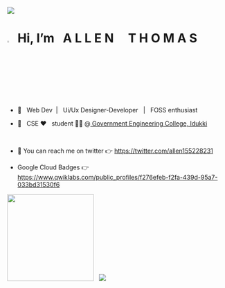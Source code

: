 ![](https://komarev.com/ghpvc/?username=coding-sorcerer-1&style=flat-square)
# <img src="https://camo.githubusercontent.com/35d3d11359a49bf12aebb834cc13fd81b95eff4e/68747470733a2f2f6d656469612e67697068792e636f6d2f6d656469612f6876524a434c467a6361737252346961377a2f67697068792e676966" height="3.4%" width="3.4%"> Hi,  **I’m &nbsp;  A L L E N** &nbsp; &nbsp; **T H O M A S**

- 👀 &nbsp; Web Dev &nbsp;| &nbsp; Ui/Ux Designer-Developer &nbsp; | &nbsp; FOSS enthusiast

- 🌱 &nbsp; CSE  ❤️ &nbsp; student 🧑‍💻  @<a href="https://www.gecidukki.ac.in/" > Government Engineering College, Idukki </a>
<br>

- 🤗 You can reach me on twitter 👉 https://twitter.com/allen155228231

- Google Cloud Badges 👉 https://www.qwiklabs.com/public_profiles/f276efeb-f2fa-439d-95a7-033bd31530f6

 <img height="200em" src="https://github-readme-stats-eight-theta.vercel.app/api?username=coding-sorcerer-1&theme=chartreuse-dark&show_icons=true&include_all_commits=true&count_private=true"/> &nbsp; <img src="https://github-readme-stats.vercel.app/api/top-langs/?username=coding-sorcerer-1&theme=chartreuse-dark"/>
 





